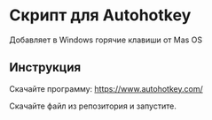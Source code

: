 # Скрипт для Autohotkey

Добавляет в Windows горячие клавиши от Mas OS

## Инструкция

Скачайте программу: https://www.autohotkey.com/

Скачайте файл из репозитория и запустите.
